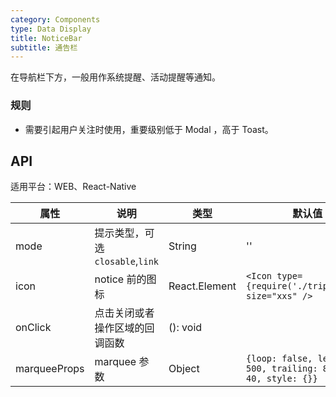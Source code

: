```yaml
---
category: Components
type: Data Display
title: NoticeBar
subtitle: 通告栏
---
```


在导航栏下方，一般用作系统提醒、活动提醒等通知。

### 规则
- 需要引起用户关注时使用，重要级别低于 Modal ，高于 Toast。

## API

适用平台：WEB、React-Native

属性 | 说明 | 类型 | 默认值
----|-----|------|------
| mode    | 提示类型，可选`closable`,`link`   | String |  ''  |
| icon    |  notice 前的图标  |  React.Element | `<Icon type={require('./trips.svg')} size="xxs" />`|
| onClick    | 点击关闭或者操作区域的回调函数        | (): void |   |
| marqueeProps | marquee 参数       | Object | `{loop: false, leading: 500, trailing: 800, fps: 40, style: {}}`  |
